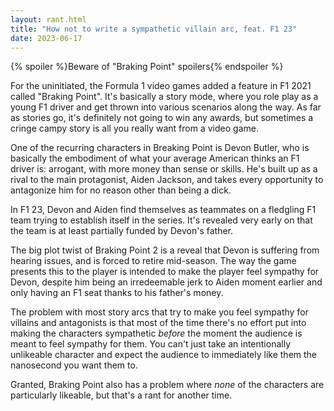 ```yaml
---
layout: rant.html
title: "How not to write a sympathetic villain arc, feat. F1 23"
date: 2023-06-17
---
```


{% spoiler %}Beware of "Braking Point" spoilers{% endspoiler %}

For the uninitiated, the Formula 1 video games added a feature in F1 2021 called "Braking Point". It's basically a story mode, where you role play as a young F1 driver and get thrown into various scenarios along the way. As far as stories go, it's definitely not going to win any awards, but sometimes a cringe campy story is all you really want from a video game.
<!-- more -->

One of the recurring characters in Breaking Point is Devon Butler, who is basically the embodiment of what your average American thinks an F1 driver is: arrogant, with more money than sense or skills. He's built up as a rival to the main protagonist, Aiden Jackson, and takes every opportunity to antagonize him for no reason other than being a dick.

In F1 23, Devon and Aiden find themselves as teammates on a fledgling F1 team trying to establish itself in the series. It's revealed very early on that the team is at least partially funded by Devon's father.

The big plot twist of Braking Point 2 is a reveal that Devon is suffering from hearing issues, and is forced to retire mid-season. The way the game presents this to the player is intended to make the player feel sympathy for Devon, despite him being an irredeemable jerk to Aiden moment earlier and only having an F1 seat thanks to his father's money.

The problem with most story arcs that try to make you feel sympathy for villains and antagonists is that most of the time there's no effort put into making the characters sympathetic *before* the moment the audience is meant to feel sympathy for them. You can't just take an intentionally unlikeable character and expect the audience to immediately like them the nanosecond you want them to.

Granted, Braking Point also has a problem where *none* of the characters are particularly likeable, but that's a rant for another time.